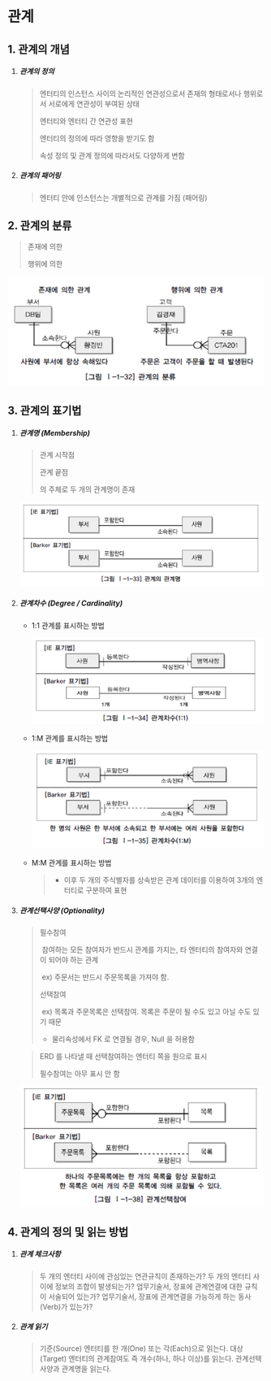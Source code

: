 # 관계

## 1. 관계의 개념

1. ##### 관계의 정의

   > 엔터티의 인스턴스 사이의 논리적인 연관성으로서 존재의 형태로서나 행위로서 서로에게 연관성이 부여된 상태
   >
   > 엔터티와 엔터티 간 연관성 표현
   >
   > 엔터티의 정의에 따라 영향을 받기도 함
   >
   > 속성 정의 및 관계 정의에 따라서도 다양하게 변함

2. ##### 관계의 패어링

   > 엔터티 안에 인스턴스는 개별적으로 관계를 가짐 (패어링)

## 2. 관계의 분류

> 존재에 의한
>
> 행위에 의한

![](../../../../images/relation.png)

## 3. 관계의 표기법

1. ##### 관계명 (Membership)

   > 관계 시작점
   >
   > 관계 끝점
   >
   > 의 주체로 두 개의 관계명이 존재

   ![](../../../../images/Rename.png)

2. ##### 관계차수 (Degree / Cardinality)

   - 1:1 관계를 표시하는 방법

     ![](../../../../images/degree.png)

   - 1:M 관계를 표시하는 방법

     ![](../../../../images/1m.png)

   - M:M 관계를 표시하는 방법

     > - 이후 두 개의 주식별자를 상속받은 관계 데이터를 이용하여 3개의 엔터티로 구분하여 표현 

3. ##### 관계선택사양 (Optionality)

   > 필수참여
   >
   > ​	참여하는 모든 참여자가 반드시 관계를 가지는, 타 엔터티의 참여자와 연결이 되어야 하는 관계
   >
   > ​	ex) 주문서는 반드시 주문목록을 가져야 함.
   >
   > 선택참여
   >
   > ​	ex) 목록과 주문목록은 선택참여. 목록은 주문이 될 수도 있고 아닐 수도 있기 때문
   >
   > 	* 물리속성에서 FK 로 연결될 경우, Null 을 허용함

   > ERD 를 나타낼 때 선택참여하는 엔터티 쪽을 원으로 표시
   >
   > 필수참여는 아무 표시 안 함

   ![](../../../../images/opti.png)

## 4. 관계의 정의 및 읽는 방법

1. ##### 관계 체크사항

   > 두 개의 엔터티 사이에 관심있는 연관규칙이 존재하는가?
   >  두 개의 엔터티 사이에 정보의 조합이 발생되는가?
   >  업무기술서, 장표에 관계연결에 대한 규칙이 서술되어 있는가? 업무기술서, 장표에 관계연결을 가능하게 하는 동사(Verb)가 있는가?

2. ##### 관계 읽기

   > 기준(Source) 엔터티를 한 개(One) 또는 각(Each)으로 읽는다. 대상(Target) 엔터티의 관계참여도 즉 개수(하나, 하나 이상)를 읽는다. 관계선택사양과 관계명을 읽는다.